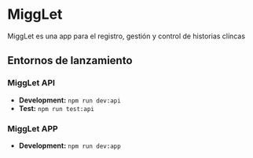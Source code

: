 # MiggLet #

MiggLet es una app para el registro, gestión y control de historias clíncas

## Entornos de lanzamiento ##

### MiggLet API ###

- **Development:** ``` npm run dev:api ```
- **Test:** ``` npm run test:api ```

### MiggLet APP ###

- **Development:** ``` npm run dev:app ```

